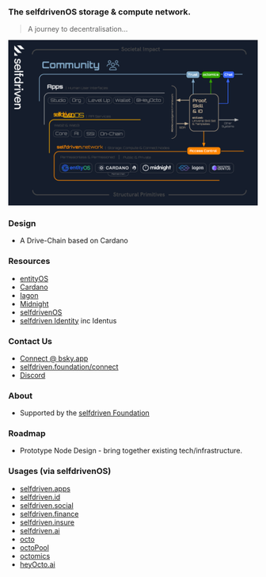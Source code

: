 
### The selfdrivenOS storage &amp; compute network.

> A journey to decentralisation...

<a href="/images/selfdriven-network-stack-dark.png" target="_blank" class="text-decoration-none">
    <img src="/images/selfdriven-network-stack-dark.png" class="img-responsive rounded img-fluid">
</a>

### Design
- A Drive-Chain based on Cardano

### Resources
- [entityOS](https://entityos.cloud)
- [Cardano](https://cardano.org)
- [Iagon](https://iagon.com)
- [Midnight](https://midnight.network)
- [selfdrivenOS](https://selfdriven.tech)
- [selfdriven Identity](https://selfdriven.id) inc Identus

### Contact Us
- [Connect @ bsky.app](https://bsky.app/profile/markbyers.selfdriven.social)
- [selfdriven.foundation/connect](https://selfdriven.foundation/connect)
- [Discord](https://discord.gg/hGREt58wqW)

### About
- Supported by the [selfdriven Foundation](https://selfdriven.foundation)

### Roadmap
- Prototype Node Design - bring together existing tech/infrastructure.

### Usages (via selfdrivenOS)
- [selfdriven.apps](https://selfdriven.foundation/apps)
- [selfdriven.id](https://selfdriven.id)
- [selfdriven.social](https://selfdriven.social)
- [selfdriven.finance](https://selfdriven.finance)
- [selfdriven.insure](https://selfdriven.insure)
- [selfdriven.ai](https://selfdriven.ai)
- [octo](http://selfdriven.foundation/octo)
- [octoPool](https://github.com/selfdriven-foundation/octo/tree/main/octopool)
- [octomics](https://selfdriven.foundation/octomics)
- [heyOcto.ai](http://heyocto.ai)
